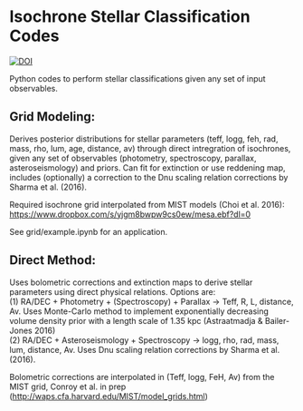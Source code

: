 # Isochrone Stellar Classification Codes

[![DOI](https://zenodo.org/badge/DOI/10.5281/zenodo.573367.svg)](https://doi.org/10.5281/zenodo.573367)

Python codes to perform stellar classifications given any set of input observables.

## Grid Modeling:

Derives posterior distributions for stellar parameters (teff, logg, feh, rad, mass, rho, lum, age, distance, av) through direct intregration of isochrones, given any set of observables (photometry, spectroscopy, parallax, asteroseismology) and priors. Can fit for extinction or use reddening map, includes (optionally) a correction to the Dnu scaling relation corrections by Sharma et al. (2016). <br />

Required isochrone grid interpolated from MIST models (Choi et al. 2016): <br />
https://www.dropbox.com/s/yjgm8bwpw9cs0ew/mesa.ebf?dl=0 <br />

See grid/example.ipynb for an application.

## Direct Method:

Uses bolometric corrections and extinction maps to derive stellar parameters using direct physical relations. Options are: <br />
(1) RA/DEC + Photometry + (Spectroscopy) + Parallax -> Teff, R, L, distance, Av. Uses Monte-Carlo method to implement exponentially decreasing volume density prior with a length scale of 1.35 kpc (Astraatmadja & Bailer-Jones 2016) <br />
(2) RA/DEC + Asteroseismology + Spectroscopy -> logg, rho, rad, mass, lum, distance, Av. Uses Dnu scaling relation corrections by Sharma et al. (2016). <br />

Bolometric corrections are interpolated in (Teff, logg, FeH, Av) from the MIST grid, Conroy et al. in prep (http://waps.cfa.harvard.edu/MIST/model_grids.html)
